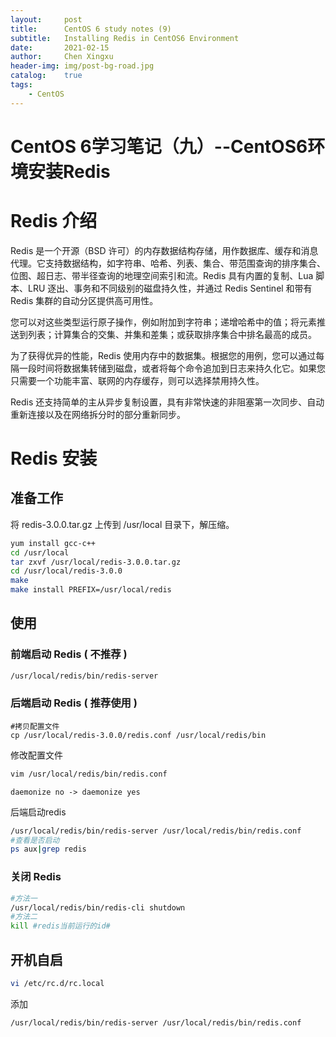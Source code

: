 ```yaml
---
layout:     post
title:      CentOS 6 study notes (9)
subtitle:   Installing Redis in CentOS6 Environment
date:       2021-02-15
author:     Chen Xingxu
header-img: img/post-bg-road.jpg
catalog:    true
tags:
    - CentOS
---
```


# CentOS 6学习笔记（九）--CentOS6环境安装Redis

# Redis 介绍

Redis 是一个开源（BSD 许可）的内存数据结构存储，用作数据库、缓存和消息代理。它支持数据结构，如字符串、哈希、列表、集合、带范围查询的排序集合、位图、超日志、带半径查询的地理空间索引和流。Redis 具有内置的复制、Lua 脚本、LRU 逐出、事务和不同级别的磁盘持久性，并通过 Redis Sentinel 和带有 Redis 集群的自动分区提供高可用性。

您可以对这些类型运行原子操作，例如附加到字符串；递增哈希中的值；将元素推送到列表；计算集合的交集、并集和差集；或获取排序集合中排名最高的成员。

为了获得优异的性能，Redis 使用内存中的数据集。根据您的用例，您可以通过每隔一段时间将数据集转储到磁盘，或者将每个命令追加到日志来持久化它。如果您只需要一个功能丰富、联网的内存缓存，则可以选择禁用持久性。

Redis 还支持简单的主从异步复制设置，具有非常快速的非阻塞第一次同步、自动重新连接以及在网络拆分时的部分重新同步。

# Redis 安装

## 准备工作

将 redis-3.0.0.tar.gz 上传到 /usr/local 目录下，解压缩。

```bash
yum install gcc-c++
cd /usr/local
tar zxvf /usr/local/redis-3.0.0.tar.gz
cd /usr/local/redis-3.0.0
make
make install PREFIX=/usr/local/redis
```

## 使用

### 前端启动 Redis ( 不推荐 )

```bash
/usr/local/redis/bin/redis-server
```

### 后端启动 Redis ( 推荐使用 )

```
#拷贝配置文件
cp /usr/local/redis-3.0.0/redis.conf /usr/local/redis/bin
```

修改配置文件

```bash
vim /usr/local/redis/bin/redis.conf
```

```
daemonize no -> daemonize yes
```

后端启动redis

```bash
/usr/local/redis/bin/redis-server /usr/local/redis/bin/redis.conf
#查看是否启动
ps aux|grep redis
```

### 关闭 Redis

```bash
#方法一
/usr/local/redis/bin/redis-cli shutdown
#方法二
kill #redis当前运行的id#
```

## 开机自启

```bash
vi /etc/rc.d/rc.local
```

添加

```
/usr/local/redis/bin/redis-server /usr/local/redis/bin/redis.conf
```

